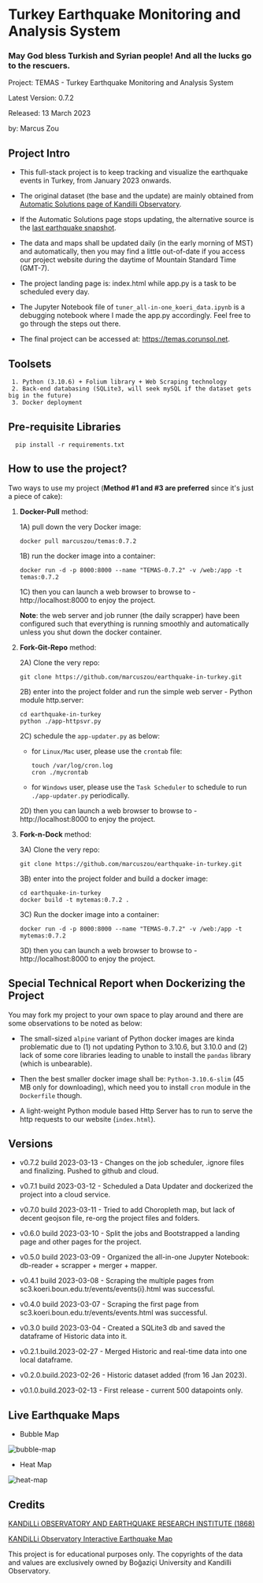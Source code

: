 # Turkey Earthquake Monitoring and Analysis System

### May God bless Turkish and Syrian people! And all the lucks go to the rescuers.



Project: TEMAS - Turkey Earthquake Monitoring and Analysis System

Latest Version: 0.7.2

Released: 13 March 2023 

by: Marcus Zou



## Project Intro

* This full-stack project is to keep tracking and visualize the earthquake events in Turkey, from January 2023 onwards. 

* The original dataset (the base and the update) are mainly obtained from [Automatic Solutions page of Kandilli Observatory](http://www.koeri.boun.edu.tr/sismo/2/latest-earthquakes/automatic-solutions/).

* If the Automatic Solutions page stops updating, the alternative source is the [last earthquake snapshot](http://www.koeri.boun.edu.tr/scripts/lasteq.asp).

* The data and maps shall be updated daily (in the early morning of MST) and automatically, then you may find a little out-of-date if you access our project website during the daytime of Mountain Standard Time (GMT-7).

* The project landing page is: index.html while app.py is a task to be scheduled every day.

* The Jupyter Notebook file of `tuner_all-in-one_koeri_data.ipynb` is a debugging notebook where I made the app.py accordingly. Feel free to go through the steps out there.

* The final project can be accessed at: https://temas.corunsol.net. 

## Toolsets

```
 1. Python (3.10.6) + Folium library + Web Scraping technology
 2. Back-end databasing (SQLite3, will seek mySQL if the dataset gets big in the future)
 3. Docker deployment
```

## Pre-requisite Libraries

```
  pip install -r requirements.txt
```



## How to use the project?

Two ways to use my project (**Method #1 and #3 are preferred** since it's just a piece of cake):

1. **Docker-Pull** method:

   1A) pull down the very Docker image:

   ```shell
   docker pull marcuszou/temas:0.7.2
   ```

   1B) run the docker image into a container:

   ```
   docker run -d -p 8000:8000 --name "TEMAS-0.7.2" -v /web:/app -t temas:0.7.2
   ```

   1C) then you can launch a web browser to browse to - http://localhost:8000 to enjoy the project.

   

   **Note**: the web server and job runner (the daily scrapper) have been configured such that everything is running smoothly and automatically unless you shut down the docker container.

   

2. **Fork-Git-Repo** method:

   2A) Clone the very repo:

   ```
   git clone https://github.com/marcuszou/earthquake-in-turkey.git
   ```

   2B) enter into the project folder and run the simple web server - Python module http.server:

   ```
   cd earthquake-in-turkey
   python ./app-httpsvr.py
   ```

   2C) schedule the `app-updater.py` as below:

   * for `Linux/Mac` user, please use the `crontab` file:

     ```
     touch /var/log/cron.log
     cron ./mycrontab
     ```
   
   * for `Windows` user, please use the `Task Scheduler` to schedule to run `./app-updater.py` periodically.
   
   2D) then you can launch a web browser to browse to - http://localhost:8000 to enjoy the project.
   
   
   
3. **Fork-n-Dock** method:
   
   3A) Clone the very repo:
   
   ```
   git clone https://github.com/marcuszou/earthquake-in-turkey.git
   ```
   
   3B) enter into the project folder and build a docker image:
   
   ```
   cd earthquake-in-turkey
   docker build -t mytemas:0.7.2 .
   ```
   
   3C) Run the docker image into a container:
   
   ```
   docker run -d -p 8000:8000 --name "TEMAS-0.7.2" -v /web:/app -t mytemas:0.7.2
   ```
   
   3D) then you can launch a web browser to browse to - http://localhost:8000 to enjoy the project.

## Special Technical Report when Dockerizing the Project

 You may fork my project to your own space to play around and there are some observations to be noted as below:

* The small-sized `alpine` variant of Python docker images are kinda problematic due to (1) not updating Python to 3.10.6, but 3.10.0 and (2) lack of some core libraries leading to unable to install the `pandas` library (which is unbearable).

* Then the best smaller docker image shall be: `Python-3.10.6-slim` (45 MB only for downloading), which need you to install `cron` module in the `Dockerfile` though. 

* A light-weight Python module based Http Server has to run to serve the http requests to our website (`index.html`).

  

## Versions

* v0.7.2 build 2023-03-13 - Changes on the job scheduler, .ignore files and finalizing. Pushed to github and cloud.

* v0.7.1 build 2023-03-12 - Scheduled a Data Updater and dockerized the project into a cloud service.

* v0.7.0 build 2023-03-11 - Tried to add Choropleth map, but lack of decent geojson file, re-org the project files and folders.

* v0.6.0 build 2023-03-10 - Split the jobs and Bootstrapped a landing page and other pages for the project.

* v0.5.0 build 2023-03-09 - Organized the all-in-one Jupyter Notebook: db-reader + scrapper + merger + mapper.

* v0.4.1 build 2023-03-08 - Scraping the multiple pages from sc3.koeri.boun.edu.tr/events/events{i}.html was successful.

* v0.4.0 build 2023-03-07 - Scraping the first page from sc3.koeri.boun.edu.tr/events/events.html was successful.

* v0.3.0 build 2023-03-04 - Created a SQLite3 db and saved the dataframe of Historic data into it.

* v0.2.1.build.2023-02-27 - Merged Historic and real-time data into one local dataframe.
* v0.2.0.build.2023-02-26 - Historic dataset added (from 16 Jan 2023).
* v0.1.0.build.2023-02-13 - First release - current 500 datapoints only.

## Live Earthquake Maps

* Bubble Map

![bubble-map](resources/live-earthquake-map-1.png)

* Heat Map

![heat-map](resources/live-earthquake-map-2.png)

## Credits

[KANDiLLi OBSERVATORY AND EARTHQUAKE RESEARCH INSTITUTE (1868)](http://www.koeri.boun.edu.tr/new/en)

[KANDiLLi Observatory Interactive Earthquake Map](http://udim.koeri.boun.edu.tr/zeqmap/)

This project is for educational purposes only. The copyrights of the data and values are exclusively owned by Boğaziçi University and Kandilli Observatory.

